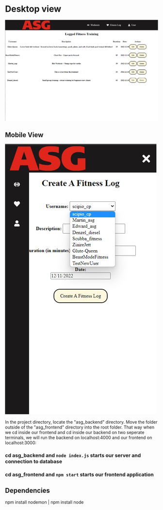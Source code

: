 # Desktop view
![desktop view](asg_frontend/public/viewWorkout.png)

## Mobile View
![desktop view](asg_frontend/public/mobile.png)


In the project directory, locate the "asg_backend" directory. Move the folder outside of the "asg_frontend" directory into the root folder. That way when we cd inside our frontend and cd inside our backend on two seperate terminals, we will run the backend on localhost:4000 and our frontend on localhost:3000:

### cd asg_backend and `node index.js` starts our server and connection to database 
### cd asg_frontend and `npm start` starts our frontend application



## Dependencies
npm install nodemon |
npm install node



